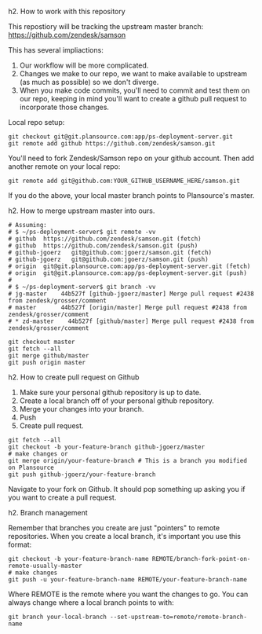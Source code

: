 h2. How to work with this repository


This repostiory will be tracking the upstream master branch:
https://github.com/zendesk/samson

This has several impliactions:
1. Our workflow will be more complicated.
2. Changes we make to our repo, we want to make available to upstream (as much as possible) so we
   don't diverge.
3. When you make code commits, you'll need to commit and test them on our repo, keeping in mind
   you'll want to create a github pull request to incorporate those changes.

Local repo setup:

```
git checkout git@git.plansource.com:app/ps-deployment-server.git 
git remote add github https://github.com/zendesk/samson.git
```
You'll need to fork Zendesk/Samson repo on your github account.  Then add another remote on your
local repo:

```
git remote add git@github.com:YOUR_GITHUB_USERNAME_HERE/samson.git
```

If you do the above, your local master branch points to Plansource's master.

h2. How to merge upstream master into ours.

```
# Assuming:
# $ ~/ps-deployment-server$ git remote -vv
# github  https://github.com/zendesk/samson.git (fetch)
# github  https://github.com/zendesk/samson.git (push)
# github-jgoerz   git@github.com:jgoerz/samson.git (fetch)
# github-jgoerz   git@github.com:jgoerz/samson.git (push)
# origin  git@git.plansource.com:app/ps-deployment-server.git (fetch)
# origin  git@git.plansource.com:app/ps-deployment-server.git (push)
#
# $ ~/ps-deployment-server$ git branch -vv
# jg-master    44b527f [github-jgoerz/master] Merge pull request #2438 from zendesk/grosser/comment
# master       44b527f [origin/master] Merge pull request #2438 from zendesk/grosser/comment
# * zd-master    44b527f [github/master] Merge pull request #2438 from zendesk/grosser/comment

git checkout master
git fetch --all
git merge github/master
git push origin master
```

h2. How to create pull request on Github

1.  Make sure your personal github repository is up to date.
2.  Create a local branch off of your personal github repository.
3.  Merge your changes into your branch.
4.  Push
5.  Create pull request.

```
git fetch --all
git checkout -b your-feature-branch github-jgoerz/master
# make changes or
git merge origin/your-feature-branch # This is a branch you modified on Plansource
git push github-jgoerz/your-feature-branch
```

Navigate to your fork on Github.  It should pop something up asking you if you want to create a pull
request.

h2.  Branch management

Remember that branches you create are just "pointers" to remote repositories.  When you create a
local branch, it's important you use this format:

```
git checkout -b your-feature-branch-name REMOTE/branch-fork-point-on-remote-usually-master
# make changes
git push -u your-feature-branch-name REMOTE/your-feature-branch-name
```

Where REMOTE is the remote where you want the changes to go.  You can always change where a local
branch points to with:

```
git branch your-local-branch --set-upstream-to=remote/remote-branch-name
```
